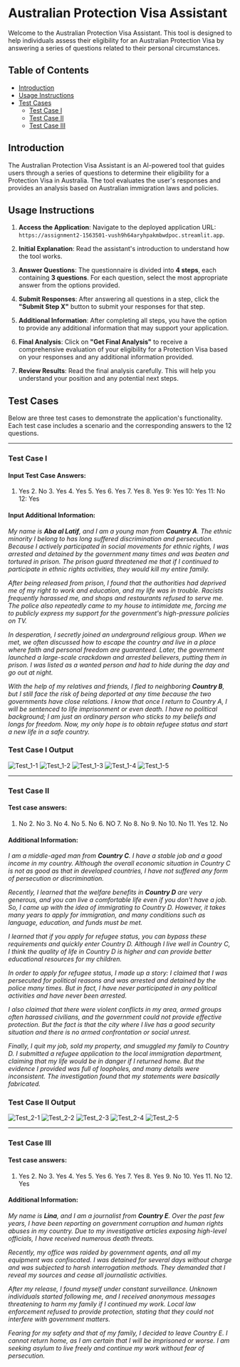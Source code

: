 # Australian Protection Visa Assistant

Welcome to the Australian Protection Visa Assistant. This tool is designed to help individuals assess their eligibility for an Australian Protection Visa by answering a series of questions related to their personal circumstances.

## Table of Contents

- [Introduction](#introduction)
- [Usage Instructions](#usage-instructions)
- [Test Cases](#test-cases)
  - [Test Case I](#test-case-i)
  - [Test Case II](#test-case-ii)
  - [Test Case III](#test-case-iii)


## Introduction

The Australian Protection Visa Assistant is an AI-powered tool that guides users through a series of questions to determine their eligibility for a Protection Visa in Australia. The tool evaluates the user's responses and provides an analysis based on Australian immigration laws and policies.

## Usage Instructions

1. **Access the Application**: Navigate to the deployed application URL: `https://assignment2-1563501-vush9h64aryhpakmbwdpoc.streamlit.app`.

2. **Initial Explanation**: Read the assistant's introduction to understand how the tool works.

3. **Answer Questions**: The questionnaire is divided into **4 steps**, each containing **3 questions**. For each question, select the most appropriate answer from the options provided.

4. **Submit Responses**: After answering all questions in a step, click the **"Submit Step X"** button to submit your responses for that step.

5. **Additional Information**: After completing all steps, you have the option to provide any additional information that may support your application.

6. **Final Analysis**: Click on **"Get Final Analysis"** to receive a comprehensive evaluation of your eligibility for a Protection Visa based on your responses and any additional information provided.

7. **Review Results**: Read the final analysis carefully. This will help you understand your position and any potential next steps.

## Test Cases

Below are three test cases to demonstrate the application's functionality. Each test case includes a scenario and the corresponding answers to the 12 questions.

---

### Test Case I

#### Input Test Case Answers:

1. Yes  2. No  3. Yes  4. Yes  5. Yes  6. Yes  7. Yes  8. Yes  9: Yes  10: Yes  11: No  12: Yes

#### Input Additional Information:

*My name is **Aba al Latif**, and I am a young man from **Country A**. The ethnic minority I belong to has long suffered discrimination and persecution. Because I actively participated in social movements for ethnic rights, I was arrested and detained by the government many times and was beaten and tortured in prison. The prison guard threatened me that if I continued to participate in ethnic rights activities, they would kill my entire family.*

*After being released from prison, I found that the authorities had deprived me of my right to work and education, and my life was in trouble. Racists frequently harassed me, and shops and restaurants refused to serve me. The police also repeatedly came to my house to intimidate me, forcing me to publicly express my support for the government's high-pressure policies on TV.*

*In desperation, I secretly joined an underground religious group. When we met, we often discussed how to escape the country and live in a place where faith and personal freedom are guaranteed. Later, the government launched a large-scale crackdown and arrested believers, putting them in prison. I was listed as a wanted person and had to hide during the day and go out at night.*

*With the help of my relatives and friends, I fled to neighboring **Country B**, but I still face the risk of being deported at any time because the two governments have close relations. I know that once I return to Country A, I will be sentenced to life imprisonment or even death. I have no political background; I am just an ordinary person who sticks to my beliefs and longs for freedom. Now, my only hope is to obtain refugee status and start a new life in a safe country.*

### Test Case I Output

![Test_1-1](https://github.com/qiao-ning-zhan/assignment2-1563501/blob/main/TestCase1/Test1-1.png)
![Test_1-2](https://github.com/qiao-ning-zhan/assignment2-1563501/blob/main/TestCase1/Test1-2.png)
![Test_1-3](https://github.com/qiao-ning-zhan/assignment2-1563501/blob/main/TestCase1/Test1-3.png)
![Test_1-4](https://github.com/qiao-ning-zhan/assignment2-1563501/blob/main/TestCase1/Test1-4.png)
![Test_1-5](https://github.com/qiao-ning-zhan/assignment2-1563501/blob/main/TestCase1/Test1-5.png)

---

### Test Case II

#### Test case answers:

1. No  2. No  3. No  4. No  5. No  6. NO  7. No  8. No  9. No  10. No  11. Yes  12. No

#### Additional Information:

*I am a middle-aged man from **Country C**. I have a stable job and a good income in my country. Although the overall economic situation in Country C is not as good as that in developed countries, I have not suffered any form of persecution or discrimination.*

*Recently, I learned that the welfare benefits in **Country D** are very generous, and you can live a comfortable life even if you don't have a job. So, I came up with the idea of immigrating to Country D. However, it takes many years to apply for immigration, and many conditions such as language, education, and funds must be met.*

*I learned that if you apply for refugee status, you can bypass these requirements and quickly enter Country D. Although I live well in Country C, I think the quality of life in Country D is higher and can provide better educational resources for my children.*

*In order to apply for refugee status, I made up a story: I claimed that I was persecuted for political reasons and was arrested and detained by the police many times. But in fact, I have never participated in any political activities and have never been arrested.*

*I also claimed that there were violent conflicts in my area, armed groups often harassed civilians, and the government could not provide effective protection. But the fact is that the city where I live has a good security situation and there is no armed confrontation or social unrest.*

*Finally, I quit my job, sold my property, and smuggled my family to Country D. I submitted a refugee application to the local immigration department, claiming that my life would be in danger if I returned home. But the evidence I provided was full of loopholes, and many details were inconsistent. The investigation found that my statements were basically fabricated.*

### Test Case II Output

![Test_2-1](https://github.com/qiao-ning-zhan/assignment2-1563501/blob/main/TestCase2/Test-2-1.png)
![Test_2-2](https://github.com/qiao-ning-zhan/assignment2-1563501/blob/main/TestCase2/Test-2-2.png)
![Test_2-3](https://github.com/qiao-ning-zhan/assignment2-1563501/blob/main/TestCase2/Test-2-3.png)
![Test_2-4](https://github.com/qiao-ning-zhan/assignment2-1563501/blob/main/TestCase2/Test-2-4.png)
![Test_2-5](https://github.com/qiao-ning-zhan/assignment2-1563501/blob/main/TestCase2/Test-2-5.png)

---

### Test Case III

#### Test case answers:
1. Yes  2. No  3. Yes  4. Yes  5. Yes  6. Yes  7. Yes  8. Yes  9. No  10. Yes  11. No  12. Yes

#### Additional Information:

*My name is **Lina**, and I am a journalist from **Country E**. Over the past few years, I have been reporting on government corruption and human rights abuses in my country. Due to my investigative articles exposing high-level officials, I have received numerous death threats.*

*Recently, my office was raided by government agents, and all my equipment was confiscated. I was detained for several days without charge and was subjected to harsh interrogation methods. They demanded that I reveal my sources and cease all journalistic activities.*

*After my release, I found myself under constant surveillance. Unknown individuals started following me, and I received anonymous messages threatening to harm my family if I continued my work. Local law enforcement refused to provide protection, stating that they could not interfere with government matters.*

*Fearing for my safety and that of my family, I decided to leave Country E. I cannot return home, as I am certain that I will be imprisoned or worse. I am seeking asylum to live freely and continue my work without fear of persecution.*

